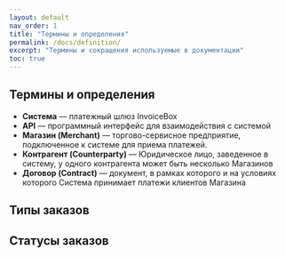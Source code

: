 ```yaml
---
layout: default
nav_order: 1
title: "Термины и определения"
permalink: /docs/definition/
excerpt: "Термины и сокращения используемые в документации"
toc: true
---
```


## Термины и определения

- **Система** — платежный шлюз InvoiceBox
- **API** — программный интерфейс для взаимодействия с системой
- **Магазин (Merchant)** — торгово-сервисное предприятие, подключенное к системе для приема платежей.
- **Контрагент (Counterparty)** — Юридическое лицо, заведенное в систему, у одного контрагента может быть несколько Магазинов
- **Договор (Contract)** — документ, в рамках которого и на условиях которого Система принимает платежи клиентов Магазина

## Типы заказов

## Статусы заказов
